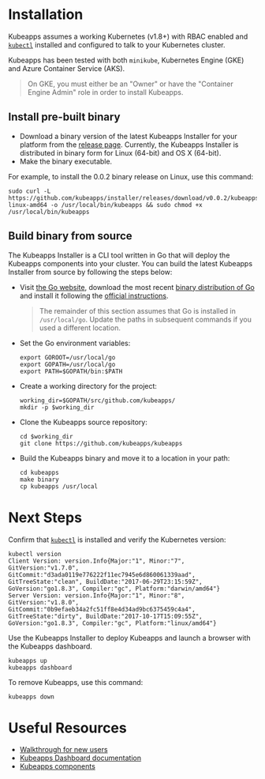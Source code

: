 # Installation

Kubeapps assumes a working Kubernetes (v1.8+) with RBAC enabled and [`kubectl`](https://kubernetes.io/docs/tasks/tools/install-kubectl/) installed and configured to talk to your Kubernetes cluster.

Kubeapps has been tested with both `minikube`, Kubernetes Engine (GKE) and Azure Container Service (AKS).

> On GKE, you must either be an "Owner" or have the "Container Engine Admin" role in order to install Kubeapps.

## Install pre-built binary

* Download a binary version of the latest Kubeapps Installer for your platform from the [release page](https://github.com/kubeapps/kubeapps/releases). Currently, the Kubeapps Installer is distributed in binary form for Linux (64-bit) and OS X (64-bit).
* Make the binary executable.

For example, to install the 0.0.2 binary release on Linux, use this command:

```
sudo curl -L https://github.com/kubeapps/installer/releases/download/v0.0.2/kubeapps-linux-amd64 -o /usr/local/bin/kubeapps && sudo chmod +x /usr/local/bin/kubeapps
```

## Build binary from source

The Kubeapps Installer is a CLI tool written in Go that will deploy the Kubeapps components into your cluster.
You can build the latest Kubeapps Installer from source by following the steps below:

* Visit [the Go website](https://golang.org), download the most recent [binary distribution of Go](https://golang.org/dl/) and install it following the [official instructions](https://golang.org/doc/install).

  > The remainder of this section assumes that Go is installed in `/usr/local/go`. Update the paths in subsequent commands if you used a different location.

* Set the Go environment variables:

  ```
  export GOROOT=/usr/local/go
  export GOPATH=/usr/local/go
  export PATH=$GOPATH/bin:$PATH
  ```

* Create a working directory for the project:

  ```
  working_dir=$GOPATH/src/github.com/kubeapps/
  mkdir -p $working_dir
  ```

* Clone the Kubeapps source repository:

  ```
  cd $working_dir
  git clone https://github.com/kubeapps/kubeapps
  ```

* Build the Kubeapps binary and move it to a location in your path:

  ```
  cd kubeapps
  make binary
  cp kubeapps /usr/local
  ```

# Next Steps

Confirm that [`kubectl`](https://kubernetes.io/docs/tasks/tools/install-kubectl/) is installed and verify the Kubernetes version:

```
kubectl version
Client Version: version.Info{Major:"1", Minor:"7", GitVersion:"v1.7.0", GitCommit:"d3ada0119e776222f11ec7945e6d860061339aad", GitTreeState:"clean", BuildDate:"2017-06-29T23:15:59Z", GoVersion:"go1.8.3", Compiler:"gc", Platform:"darwin/amd64"}
Server Version: version.Info{Major:"1", Minor:"8", GitVersion:"v1.8.0", GitCommit:"0b9efaeb34a2fc51ff8e4d34ad9bc6375459c4a4", GitTreeState:"dirty", BuildDate:"2017-10-17T15:09:55Z", GoVersion:"go1.8.3", Compiler:"gc", Platform:"linux/amd64"}
```

Use the Kubeapps Installer to deploy Kubeapps and launch a browser with the Kubeapps dashboard.

```
kubeapps up
kubeapps dashboard
```

To remove Kubeapps, use this command:

```
kubeapps down
```

# Useful Resources

* [Walkthrough for new users](getting-started.md)
* [Kubeapps Dashboard documentation](dashboard.md)
* [Kubeapps components](components.md)

